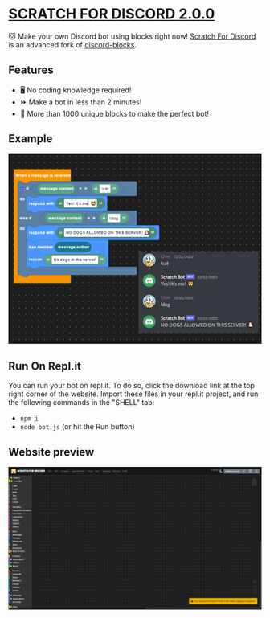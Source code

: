 # [SCRATCH FOR DISCORD 2.0.0](https://www.shutterstock.com/image-vector/website-under-construction-page-flat-isometric-1081029980)

🐱 Make your own Discord bot using blocks right now! [ Scratch For Discord](https://scratch-for-discord.com/) is an advanced fork of [discord-blocks](https://discordblocks.leondrolio.com/).

## Features
- 🖥️ No coding knowledge required!
- ⏩ Make a bot in less than 2 minutes!
- 🧱 More than 1000 unique blocks to make the perfect bot!

## Example
![example1](src/assets/example.png)

## Run On Repl.it
You can run your bot on repl.it. To do so, click the download link at the top right corner of the website. Import these files in your repl.it project, and run the following commands in the "SHELL" tab:

- `npm i`
- `node bot.js` (or hit the Run button)

## Website preview
![website-preview1](src/assets/Website%20preview.png)
